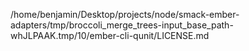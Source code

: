/home/benjamin/Desktop/projects/node/smack-ember-adapters/tmp/broccoli_merge_trees-input_base_path-whJLPAAK.tmp/10/ember-cli-qunit/LICENSE.md